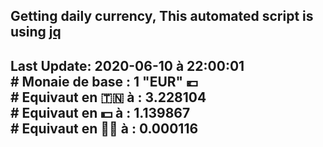 ## Getting daily currency, This automated script is using [jq](https://stedolan.github.io/jq/)
## Last Update:  2020-06-10 à 22:00:01 </br># Monaie de base : 1 "EUR" 💶 </br> # Equivaut en 🇹🇳 à :  3.228104 </br> # Equivaut en 💵 à : 1.139867</br> # Equivaut en 🐱‍💻 à :  0.000116

